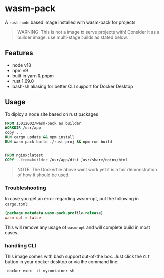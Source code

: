 # wasm-pack

A `rust-node` based image installed with wasm-pack for projects

> WARNING: This is not a image to serve projects with! Consider it as a builder image. use multi-stage builds as stated below.

## Features

- node v18
- npm v9
- built in yarn & pnpm
- rust 1.69.0
- bash-sh aliasing for better CLI support for Docker Desktop

## Usage

To diploy a node site based on rust packages

```Dockerfile
FROM 15012002/wasm-pack as builder
WORKDIR /usr/app
copy . .
RUN cargo update && npm install
RUN wasm-pack build ./rust-proj && npm run build


FROM nginx:latest
COPY --from=builder /usr/app/dist /usr/share/nginx/html
```

> NOTE: The Dockerfile above wont work yet it is a fair demonstration of how it should be used.

### Troubleshooting

In case you get an error regarding wasm-opt, put the following in `cargo.toml`:

```toml
[package.metadata.wasm-pack.profile.release]
wasm-opt = false
```

This will remove any usage of `wasm-opt` and will complete build in most cases.
### handling CLI

This image comes with bash support out-of-the box.
Just click the `CLI` button in your docker desktop or via the command line:

```bash
 docker exec -it mycontainer sh
```
